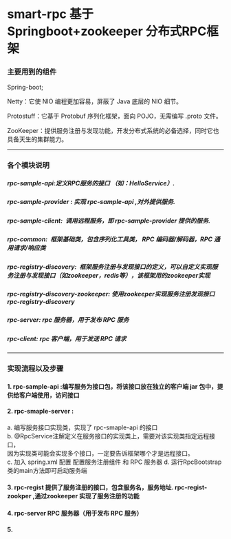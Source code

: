 # smart-rpc 基于Springboot+zookeeper 分布式RPC框架


### 主要用到的组件

Spring-boot;

Netty：它使 NIO 编程更加容易，屏蔽了 Java 底层的 NIO 细节。  

Protostuff：它基于 Protobuf 序列化框架，面向 POJO，无需编写 .proto 文件。  

ZooKeeper：提供服务注册与发现功能，开发分布式系统的必备选择，同时它也具备天生的集群能力。  

-----
### 各个模块说明
##### rpc-sample-api:定义RPC服务的接口 （如：HelloService）.   
##### rpc-sample-provider : 实现 rpc-sample-api ,对外提供服务.  
##### rpc-sample-client:  调用远程服务，即 rpc-sample-provider 提供的服务. 
  
##### rpc-common:  框架基础类，包含序列化工具类， RPC 编码器/解码器，RPC 通用请求/响应类
##### rpc-registry-discovery:  框架服务注册与发现接口的定义，可以自定义实现服务注册与发现接口（如zookeeper，redis等），该框架用的zookeeper实现
##### rpc-registry-discovery-zookeeper: 使用zookeeper实现服务注册发现接口 rpc-registry-discovery
##### rpc-server:  rpc 服务器，用于发布 RPC 服务
##### rpc-client:  rpc 客户端，用于发送 RPC 请求

------
### 实现流程以及步骤

#### 1. rpc-sample-api :编写服务为接口包，将该接口放在独立的客户端 jar 包中，提供给客户端使用，访问接口

#### 2. rpc-smaple-server :   
a. 编写服务接口实现类，实现了 rpc-smaple-api 的接口  
b. @RpcService注解定义在服务接口的实现类上，需要对该实现类指定远程接口，  
因为实现类可能会实现多个接口，一定要告诉框架哪个才是远程接口。  
c.  加入 spring.xml 配置   配置服务注册组件 和 RPC 服务器
d. 运行RpcBootstrap类的main方法即可启动服务端

#### 3. rpc-regist 提供了服务注册的接口，包含服务名，服务地址.  rpc-regist-zookper ,通过zookeeper 实现了服务注册的功能


#### 4. rpc-server RPC 服务器（用于发布 RPC 服务）


#### 5.
